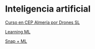 # Inteligencia artificial

[Curso en CEP Almería por Drones SL](https://www.juntadeandalucia.es/educacion/secretariavirtual/consultaCEP/actividad/23401GE113/)


[Learning ML](https://web.learningml.org/presentamos-lml-snap/)

[Snap + ML](https://web.learningml.org/presentamos-lml-snap/)